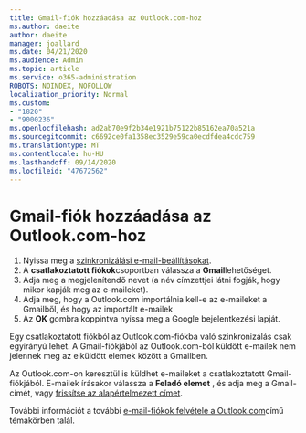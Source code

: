 ```yaml
---
title: Gmail-fiók hozzáadása az Outlook.com-hoz
ms.author: daeite
author: daeite
manager: joallard
ms.date: 04/21/2020
ms.audience: Admin
ms.topic: article
ms.service: o365-administration
ROBOTS: NOINDEX, NOFOLLOW
localization_priority: Normal
ms.custom:
- "1820"
- "9000236"
ms.openlocfilehash: ad2ab70e9f2b34e1921b75122b85162ea70a521a
ms.sourcegitcommit: c6692ce0fa1358ec3529e59ca0ecdfdea4cdc759
ms.translationtype: MT
ms.contentlocale: hu-HU
ms.lasthandoff: 09/14/2020
ms.locfileid: "47672562"
---
```

# <a name="add-your-gmail-account-to-outlookcom"></a>Gmail-fiók hozzáadása az Outlook.com-hoz

1. Nyissa meg a [szinkronizálási e-mail-beállításokat](https://go.microsoft.com/fwlink/?linkid=875264).
2. A **csatlakoztatott fiókok**csoportban válassza a **Gmail**lehetőséget.
3. Adja meg a megjelenítendő nevet (a név címzettjei látni fogják, hogy mikor kapják meg az e-maileket).
4. Adja meg, hogy a Outlook.com importálnia kell-e az e-maileket a Gmailből, és hogy az importált e-mailek
5. Az **OK** gombra koppintva nyissa meg a Google bejelentkezési lapját.

Egy csatlakoztatott fiókból az Outlook.com-fiókba való szinkronizálás csak egyirányú lehet. A Gmail-fiókjából az Outlook.com-ból küldött e-mailek nem jelennek meg az elküldött elemek között a Gmailben.

Az Outlook.com-on keresztül is küldhet e-maileket a csatlakoztatott Gmail-fiókjából. E-mailek írásakor válassza a **Feladó elemet** , és adja meg a Gmail-címét, vagy [frissítse az alapértelmezett címet](https://go.microsoft.com/fwlink/?linkid=875264).

További információt a további [e-mail-fiókok felvétele a Outlook.com](https://support.office.com/article/c5224df4-5885-4e79-91ba-523aa743f0ba?wt.mc_id=Office_Outlook_com_Alchemy)című témakörben talál.